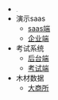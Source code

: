 * <img src="./assets/images/wechat.jpeg" alt="微信" style="zoom:8%;" />
* 演示saas
  * [saas端](http://47.100.204.55:50006/login/)
  * [企业端](http://47.100.204.55:50007/login)
* 考试系统
  * [后台端](http://47.121.206.33:50011/admin/index.html#/login)
  * [考试端](http://47.121.206.33:50011/student/index.html#/login)
* 木材数据
  * [大商所](http://47.100.204.55:50101/sign-in)